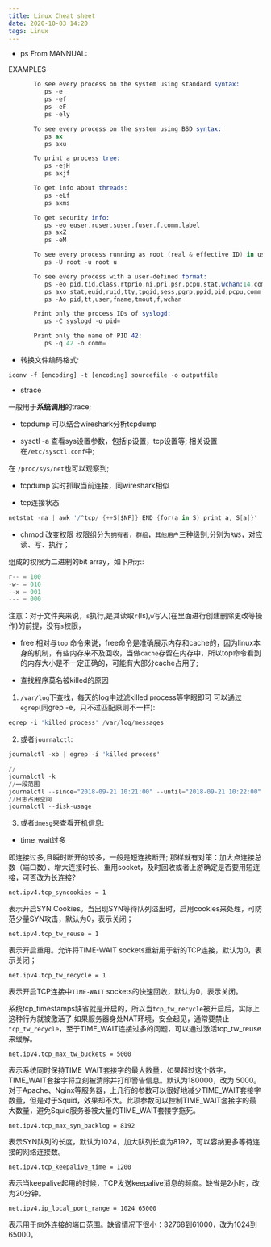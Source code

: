 ```yaml
---
title: Linux Cheat sheet
date: 2020-10-03 14:20
tags: Linux
---
```





- ps
From MANNUAL:

EXAMPLES
```s
       To see every process on the system using standard syntax:
          ps -e
          ps -ef
          ps -eF
          ps -ely

       To see every process on the system using BSD syntax:
          ps ax
          ps axu

       To print a process tree:
          ps -ejH
          ps axjf

       To get info about threads:
          ps -eLf
          ps axms

       To get security info:
          ps -eo euser,ruser,suser,fuser,f,comm,label
          ps axZ
          ps -eM

       To see every process running as root (real & effective ID) in user format:
          ps -U root -u root u

       To see every process with a user-defined format:
          ps -eo pid,tid,class,rtprio,ni,pri,psr,pcpu,stat,wchan:14,comm
          ps axo stat,euid,ruid,tty,tpgid,sess,pgrp,ppid,pid,pcpu,comm
          ps -Ao pid,tt,user,fname,tmout,f,wchan

       Print only the process IDs of syslogd:
          ps -C syslogd -o pid=

       Print only the name of PID 42:
          ps -q 42 -o comm=
```
- 转换文件编码格式:

```shell
iconv -f [encoding] -t [encoding] sourcefile -o outputfile
```

- strace

一般用于**系统调用**的trace;


- tcpdump 
可以结合wireshark分析tcpdump



- sysctl -a
查看sys设置参数，包括ip设置，tcp设置等;
相关设置在`/etc/sysctl.conf`中;

在 `/proc/sys/net`也可以观察到;



- tcpdump
实时抓取当前连接，同wireshark相似

- tcp连接状态

```s
netstat -na | awk '/^tcp/ {++S[$NF]} END {for(a in S) print a, S[a]}'
```
- chmod
改变权限
权限组分为`拥有者`，`群组`，`其他用户`三种级别,分别为`RWS`，对应读、写、执行；

组成的权限为二进制的bit array，如下所示:
```s
r-- = 100
-w- = 010
--x = 001
--- = 000
```

注意：对于文件夹来说，`s`执行,是其读取`r`(ls),`w`写入(在里面进行创建删除更改等操作)的前提，没有`s`权限，


- free 
相对与`top` 命令来说，free命令是准确展示内存和cache的，因为linux本身的机制，有些内存来不及回收，当做`cache`存留在内存中，所以top命令看到的内存大小是不一定正确的，可能有大部分cache占用了;

- 查找程序莫名被killed的原因

1. `/var/log`下查找，每天的log中过滤killed process等字眼即可
   可以通过`egrep`(同grep -e，只不过匹配原则不一样):
```s
egrep -i 'killed process' /var/log/messages
```
2. 或者`journalctl`:
```s
journalctl -xb | egrep -i 'killed process'
```

```s
//
journalctl -k
//一段范围
journalctl --since="2018-09-21 10:21:00" --until="2018-09-21 10:22:00"
//日志占用空间
journalctl --disk-usage
```

3. 或者`dmesg`来查看开机信息:


- time_wait过多

即连接过多,且瞬时断开的较多，一般是短连接断开;
那样就有对策：加大点连接总数（端口数）、增大连接时长、重用socket，及时回收或者上游确定是否要用短连接，可否改为长连接?

`net.ipv4.tcp_syncookies = 1`

表示开启SYN Cookies。当出现SYN等待队列溢出时，启用cookies来处理，可防范少量SYN攻击，默认为0，表示关闭；

`net.ipv4.tcp_tw_reuse = 1`

表示开启重用。允许将TIME-WAIT sockets重新用于新的TCP连接，默认为0，表示关闭；

`net.ipv4.tcp_tw_recycle = 1`

表示开启TCP连接中`TIME-WAIT` sockets的快速回收，默认为0，表示关闭。

系统tcp_timestamps缺省就是开启的，所以当`tcp_tw_recycle`被开启后，实际上这种行为就被激活了.如果服务器身处NAT环境，安全起见，通常要禁止`tcp_tw_recycle`，至于TIME_WAIT连接过多的问题，可以通过激活tcp_tw_reuse来缓解。

`net.ipv4.tcp_max_tw_buckets = 5000`

表示系统同时保持TIME_WAIT套接字的最大数量，如果超过这个数字，TIME_WAIT套接字将立刻被清除并打印警告信息。默认为180000，改为 5000。对于Apache、Nginx等服务器，上几行的参数可以很好地减少TIME_WAIT套接字数量，但是对于Squid，效果却不大。此项参数可以控制TIME_WAIT套接字的最大数量，避免Squid服务器被大量的TIME_WAIT套接字拖死。

`net.ipv4.tcp_max_syn_backlog = 8192`

表示SYN队列的长度，默认为1024，加大队列长度为8192，可以容纳更多等待连接的网络连接数。

`net.ipv4.tcp_keepalive_time = 1200`

表示当keepalive起用的时候，TCP发送keepalive消息的频度。缺省是2小时，改为20分钟。

`net.ipv4.ip_local_port_range = 1024 65000`

表示用于向外连接的端口范围。缺省情况下很小：32768到61000，改为1024到65000。